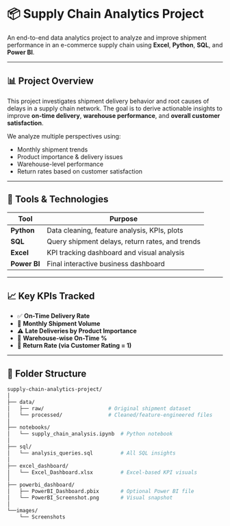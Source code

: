 # 📦 Supply Chain Analytics Project

An end-to-end data analytics project to analyze and improve shipment performance in an e-commerce supply chain using **Excel**, **Python**, **SQL**, and **Power BI**.

---

## 📊 Project Overview

This project investigates shipment delivery behavior and root causes of delays in a supply chain network. The goal is to derive actionable insights to improve **on-time delivery**, **warehouse performance**, and **overall customer satisfaction**.

We analyze multiple perspectives using:

- Monthly shipment trends
- Product importance & delivery issues
- Warehouse-level performance
- Return rates based on customer satisfaction

---

## 🧰 Tools & Technologies

| Tool      | Purpose                                |
|-----------|----------------------------------------|
| **Python**  | Data cleaning, feature analysis, KPIs, plots |
| **SQL**     | Query shipment delays, return rates, and trends |
| **Excel**   | KPI tracking dashboard and visual analysis     |
| **Power BI**| Final interactive business dashboard  |

---

## 📈 Key KPIs Tracked

- ✅ **On-Time Delivery Rate**
- 🚚 **Monthly Shipment Volume**
- ⚠️ **Late Deliveries by Product Importance**
- 🏢 **Warehouse-wise On-Time %**
- 🔁 **Return Rate (via Customer Rating = 1)**

---

## 📂 Folder Structure

```bash
supply-chain-analytics-project/
│
├── data/
│   ├── raw/                     # Original shipment dataset
│   └── processed/               # Cleaned/feature-engineered files
│
├── notebooks/
│   └── supply_chain_analysis.ipynb  # Python notebook
│
├── sql/
│   └── analysis_queries.sql         # All SQL insights
│
├── excel_dashboard/
│   └── Excel_Dashboard.xlsx         # Excel-based KPI visuals
│
├── powerbi_dashboard/
│   ├── PowerBI_Dashboard.pbix       # Optional Power BI file
│   └── PowerBI_Screenshot.png       # Visual snapshot
│
└──images/
    └── Screenshots 
